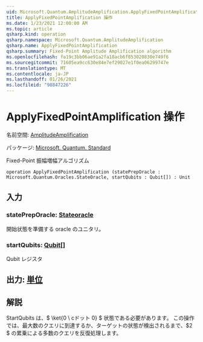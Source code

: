 ```yaml
---
uid: Microsoft.Quantum.AmplitudeAmplification.ApplyFixedPointAmplification
title: ApplyFixedPointAmplification 操作
ms.date: 1/23/2021 12:00:00 AM
ms.topic: article
qsharp.kind: operation
qsharp.namespace: Microsoft.Quantum.AmplitudeAmplification
qsharp.name: ApplyFixedPointAmplification
qsharp.summary: Fixed-Point Amplitude Amplification algorithm
ms.openlocfilehash: fa19c3bb06ae91a2fa18acb6f853020830e749f6
ms.sourcegitcommit: 71605ea9cc630e84e7ef29027e1f0ea06299747e
ms.translationtype: MT
ms.contentlocale: ja-JP
ms.lasthandoff: 01/26/2021
ms.locfileid: "98847226"
---
```

# <a name="applyfixedpointamplification-operation"></a>ApplyFixedPointAmplification 操作

名前空間: [AmplitudeAmplification](xref:Microsoft.Quantum.AmplitudeAmplification)

パッケージ: [Microsoft. Quantum. Standard](https://nuget.org/packages/Microsoft.Quantum.Standard)


Fixed-Point 振幅増幅アルゴリズム

```qsharp
operation ApplyFixedPointAmplification (statePrepOracle : Microsoft.Quantum.Oracles.StateOracle, startQubits : Qubit[]) : Unit
```


## <a name="input"></a>入力

### <a name="statepreporacle--stateoracle"></a>statePrepOracle: [Stateoracle](xref:Microsoft.Quantum.Oracles.StateOracle)

開始状態を準備する oracle のユニタリ。


### <a name="startqubits--qubit"></a>startQubits: [Qubit](xref:microsoft.quantum.lang-ref.qubit)[]

Qubit レジスタ



## <a name="output--unit"></a>出力: [単位](xref:microsoft.quantum.lang-ref.unit)



## <a name="remarks"></a>解説

StartQubits は、$ \ket{0 \ cドット 0} $ 状態である必要があります。 この操作では、最大数のクエリに到達するか、ターゲットの状態が検出されるまで、$2 $ の累乗による多数のクエリを反復処理します。